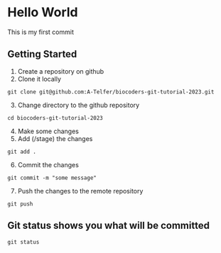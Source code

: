 # Hello World 

This is my first commit

## Getting Started

1. Create a repository on github
2. Clone it locally
```
git clone git@github.com:A-Telfer/biocoders-git-tutorial-2023.git
```
3. Change directory to the github repository 
```
cd biocoders-git-tutorial-2023
```
4. Make some changes
5. Add (/stage) the changes
```
git add .
```
6. Commit the changes
```
git commit -m "some message"
```
7. Push the changes to the remote repository
```
git push 
```

## Git status shows you what will be committed
```
git status
```